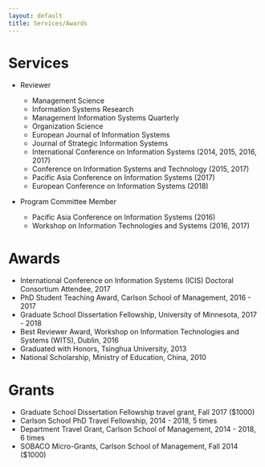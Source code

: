 ```yaml
---
layout: default
title: Services/Awards
---
```


# Services

* Reviewer
  * Management Science
  * Information Systems Research
  * Management Information Systems Quarterly
  * Organization Science
  * European Journal of Information Systems
  * Journal of Strategic Information Systems
  * International Conference on Information Systems (2014, 2015, 2016, 2017)
  * Conference on Information Systems and Technology (2015, 2017)
  * Pacific Asia Conference on Information Systems (2017)
  * European Conference on Information Systems (2018)

* Program Committee Member
  * Pacific Asia Conference on Information Systems (2016)
  * Workshop on Information Technologies and Systems (2016, 2017)

# Awards
  * International Conference on Information Systems (ICIS) Doctoral Consortium Attendee, 2017
  * PhD Student Teaching Award, Carlson School of Management, 2016 - 2017
  * Graduate School Dissertation Fellowship, University of Minnesota, 2017 - 2018
  * Best Reviewer Award, Workshop on Information Technologies and Systems (WITS), Dublin, 2016
  * Graduated with Honors, Tsinghua University, 2013
  * National Scholarship, Ministry of Education, China, 2010

# Grants
  * Graduate School Dissertation Fellowship travel grant, Fall 2017 ($1000)
  * Carlson School PhD Travel Fellowship, 2014 - 2018, 5 times
  * Department Travel Grant, Carlson School of Management, 2014 - 2018, 6 times
  * SOBACO Micro-Grants, Carlson School of Management, Fall 2014 ($1000)
